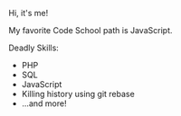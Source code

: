 Hi, it's me!

My favorite Code School path is JavaScript.

Deadly Skills:

* PHP
* SQL
* JavaScript
* Killing history using git rebase
* ...and more!
